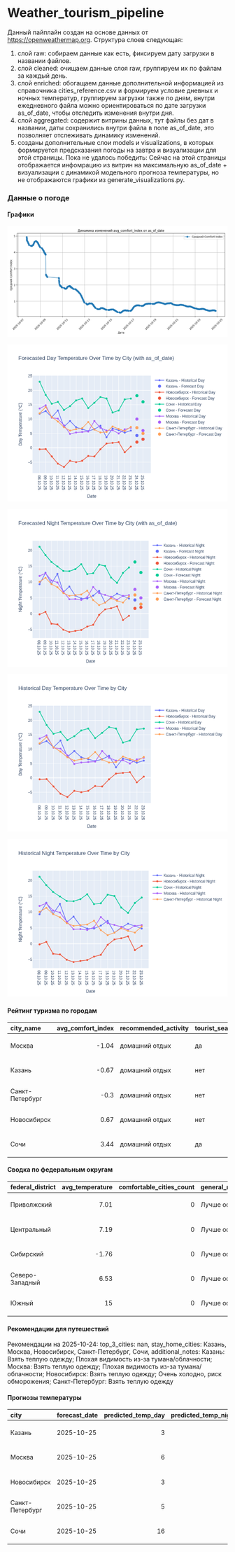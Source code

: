 # Weather_tourism_pipeline
Данный пайплайн создан на основе данных от https://openweathermap.org.
Структура слоев следующая:
  1) слой raw: 
  собираем данные как есть, фиксируем дату загрузки в названии файлов.
  2) слой cleaned:
  очищаем данные слоя raw, группируем их по файлам за каждый день.
  3) слой enriched:
  обогащаем данные дополнительной информацией из справочника cities_reference.csv и формируем условие дневных и ночных температур,
  группируем загрузки также по дням, внутри ежедневного файла можно ориентироваться по дате загрузки as_of_date, чтобы отследить изменения внутри дня.
  4) слой aggregated:
   содержит витрины данных, тут файлы без дат в названии, даты сохранились внутри файла в поле as_of_date, это позволняет отслеживать динамику изменений.
  6) созданы дополнительные слои models и visualizations, в которых формируется предсказания погоды на завтра и визуализации для этой страницы.
  Пока не удалось победить: Сейчас на этой страницы отображается инфомрацию из витрин на максимальную as_of_date + визуализации с динамикой модельного прогноза температуры, 
  но не отображаются графики из generate_visualizations.py.
<!-- WEATHER DATA START -->
### Данные о погоде

#### Графики
![Comfort Index Trend](data/visualizations/comfort_index_trend.png)

![Forecasted Day Temperature](data/visualizations/forecasted_day_temperature.png)

![Forecasted Night Temperature](data/visualizations/forecasted_night_temperature.png)

![Historical Day Temperature](data/visualizations/historical_day_temperature.png)

![Historical Night Temperature](data/visualizations/historical_night_temperature.png)

#### Рейтинг туризма по городам
| city_name       |   avg_comfort_index | recommended_activity   | tourist_season_match   | tourism_season   | tour_recommendation       | as_of_date          |
|:----------------|--------------------:|:-----------------------|:-----------------------|:-----------------|:--------------------------|:--------------------|
| Москва          |               -1.04 | домашний отдых         | да                     | Круглогодично    | домашний отдых в сезон    | 2025-10-24 20:26:00 |
| Казань          |               -0.67 | домашний отдых         | нет                    | Май-Сентябрь     | домашний отдых вне сезона | 2025-10-24 20:26:00 |
| Санкт-Петербург |               -0.3  | домашний отдых         | нет                    | Май-Сентябрь     | домашний отдых вне сезона | 2025-10-24 20:26:00 |
| Новосибирск     |                0.67 | домашний отдых         | нет                    | Июнь-Август      | домашний отдых вне сезона | 2025-10-24 20:26:00 |
| Сочи            |                3.44 | домашний отдых         | да                     | Май-Октябрь      | домашний отдых в сезон    | 2025-10-24 20:26:00 |

#### Сводка по федеральным округам
| federal_district   |   avg_temperature |   comfortable_cities_count | general_recommendation   | as_of_date          |
|:-------------------|------------------:|---------------------------:|:-------------------------|:--------------------|
| Приволжский        |              7.01 |                          0 | Лучше остаться дома      | 2025-10-24 20:26:00 |
| Центральный        |              7.19 |                          0 | Лучше остаться дома      | 2025-10-24 20:26:00 |
| Сибирский          |             -1.76 |                          0 | Лучше остаться дома      | 2025-10-24 20:26:00 |
| Северо-Западный    |              6.53 |                          0 | Лучше остаться дома      | 2025-10-24 20:26:00 |
| Южный              |             15    |                          0 | Лучше остаться дома      | 2025-10-24 20:26:00 |

#### Рекомендации для путешествий
Рекомендации на 2025-10-24: top_3_cities: nan, stay_home_cities: Казань, Москва, Новосибирск, Санкт-Петербург, Сочи, additional_notes: Казань: Взять теплую одежду; Плохая видимость из-за тумана/облачности; Москва: Взять теплую одежду; Плохая видимость из-за тумана/облачности; Новосибирск: Взять теплую одежду; Очень холодно, риск обморожения; Санкт-Петербург: Взять теплую одежду

#### Прогнозы температуры
| city            | forecast_date   |   predicted_temp_day |   predicted_temp_night | model_type       | as_of_date          |
|:----------------|:----------------|---------------------:|-----------------------:|:-----------------|:--------------------|
| Казань          | 2025-10-25      |                    3 |                      3 | LinearRegression | 2025-10-24 20:26:35 |
| Москва          | 2025-10-25      |                    6 |                      5 | LinearRegression | 2025-10-24 20:26:35 |
| Новосибирск     | 2025-10-25      |                    3 |                      2 | LinearRegression | 2025-10-24 20:26:35 |
| Санкт-Петербург | 2025-10-25      |                    5 |                      3 | LinearRegression | 2025-10-24 20:26:35 |
| Сочи            | 2025-10-25      |                   16 |                     13 | LinearRegression | 2025-10-24 20:26:35 |


<!-- WEATHER DATA END -->
